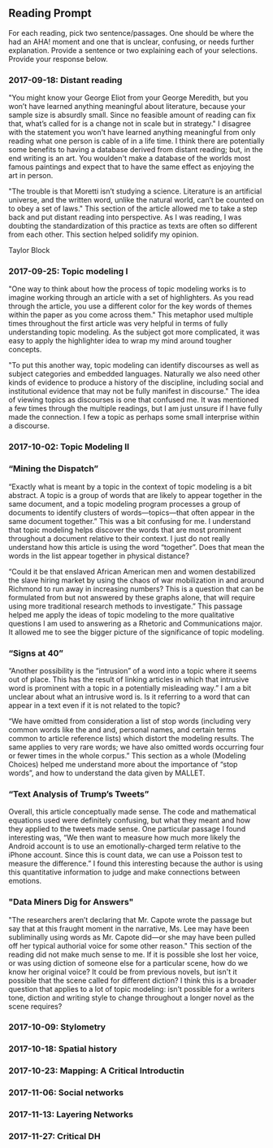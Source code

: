## Reading Prompt

For each reading, pick two sentence/passages. One should be where the had an AHA! moment and one that is unclear, confusing, or needs further explanation. Provide a sentence or two explaining each of your selections.  Provide your response below.

 

### 2017-09-18: Distant reading

"You might know your George Eliot from your George Meredith, but you won’t have learned anything meaningful about literature, because your sample size is absurdly small. Since no feasible amount of reading can fix that, what’s called for is a change not in scale but in strategy." I disagree with the statement you won't have learned anything meaningful from only reading what one person is cable of in a life time. I think there are potentially some benefits to having a database derived from distant reading; but, in the end writing is an art. You woulden't make a database of the worlds most famous paintings and expect that to have the same effect as enjoying the art in person.

"The trouble is that Moretti isn’t studying a science. Literature is an artificial universe, and the written word, unlike the natural world, can’t be counted on to obey a set of laws." This section of the article allowed me to take a step back and put distant reading into perspective. As I was reading, I was doubting the standardization of this practice as texts are often so different from each other. This section helped solidify my opinion.

Taylor Block

### 2017-09-25: Topic modeling I
"One way to think about how the process of topic modeling works is to imagine working through an article with a set of highlighters. As you read through the article, you use a different color for the key words of themes within the paper as you come across them." This metaphor used multiple times throughout the first article was very helpful in terms of fully understanding topic modeling. As the subject got more complicated, it was easy to apply the highlighter idea to wrap my mind around tougher concepts. 

"To put this another way, topic modeling can identify discourses as well as subject categories and embedded languages. Naturally we also need other kinds of evidence to produce a history of the discipline, including social and institutional evidence that may not be fully manifest in discourse." The idea of viewing topics as discourses is one that confused me. It was mentioned a few times through the multiple readings, but I am just unsure if I have fully made the connection. I few a topic as perhaps some small interprise within a discourse. 

### 2017-10-02: Topic Modeling II
### “Mining the Dispatch” 
“Exactly what is meant by a topic in the context of topic modeling is a bit abstract. A topic is a group of words that are likely to appear together in the same document, and a topic modeling program processes a group of documents to identify clusters of words—topics—that often appear in the same document together.” This was a bit confusing for me. I understand that topic modeling helps discover the words that are most prominent throughout a document relative to their context. I just do not really understand how this article is using the word “together”. Does that mean the words in the list appear together in physical distance? 

“Could it be that enslaved African American men and women destabilized the slave hiring market by using the chaos of war mobilization in and around Richmond to run away in increasing numbers? This is a question that can be formulated from but not answered by these graphs alone, that will require using more traditional research methods to investigate.” This passage helped me apply the ideas of topic modeling to the more qualitative questions I am used to answering as a Rhetoric and Communications major. It allowed me to see the bigger picture of the significance of topic modeling. 

### “Signs at 40”
“Another possibility is the “intrusion” of a word into a topic where it seems out of place. This has the result of linking articles in which that intrusive word is prominent with a topic in a potentially misleading way.” I am a bit unclear about what an intrusive word is. Is it referring to a word that can appear in a text even if it is not related to the topic? 

“We have omitted from consideration a list of stop words (including very common words like the and and, personal names, and certain terms common to article reference lists) which distort the modeling results. The same applies to very rare words; we have also omitted words occurring four or fewer times in the whole corpus.” This section as a whole (Modeling Choices) helped me understand more about the importance of “stop words”, and how to understand the data given by MALLET. 

### “Text Analysis of Trump’s Tweets”
Overall, this article conceptually made sense. The code and mathematical equations used were definitely confusing, but what they meant and how they applied to the tweets made sense. One particular passage I found interesting was, “We then want to measure how much more likely the Android account is to use an emotionally-charged term relative to the iPhone account. Since this is count data, we can use a Poisson test to measure the difference.” I found this interesting because the author is using this quantitative information to judge and make connections between emotions. 

### "Data Miners Dig for Answers"
"The researchers aren’t declaring that Mr. Capote wrote the passage but say that at this fraught moment in the narrative, Ms. Lee may have been subliminally using words as Mr. Capote did—or she may have been pulled off her typical authorial voice for some other reason." This section of the reading did not make much sense to me. If it is possible she lost her voice, or was using diction of someone else for a particular scene, how do we know her original voice? It could be from previous novels, but isn't it possible that the scene called for different diction? I think this is a broader question that applies to a lot of topic modeling: isn't possible for a writers tone, diction and writing style to change throughout a longer novel as the scene requires? 



### 2017-10-09: Stylometry

### 2017-10-18: Spatial history

### 2017-10-23: Mapping: A Critical Introductin

### 2017-11-06: Social networks

### 2017-11-13: Layering Networks

### 2017-11-27: Critical DH
